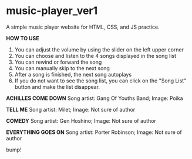 # music-player_ver1
A simple music player website for HTML, CSS, and JS practice.

**HOW TO USE**
1. You can adjust the volume by using the slider on the left upper corner
2. You can choose and listen to the 4 songs displayed in the song list
3. You can rewind or forward the song
4. You can manually skip to the next song
5. After a song is finished, the next song autoplays
6. If you do not want to see the song list, you can click on the "Song List" button and make the list disappear.

**ACHILLES COME DOWN**
  Song artist: Gang Of Youths Band; 
  Image: Poika

**TELL ME**
  Song artist: Milet; 
  Image: Not sure of author

**COMEDY**
  Song artist: Gen Hoshino; 
  Image: Not sure of author

**EVERYTHING GOES ON**
  Song artist: Porter Robinson; 
  Image: Not sure of author
  
 bump!
